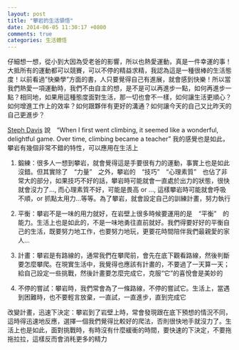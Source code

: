 ```yaml
---
layout: post
title: "攀岩的生活領悟"
date: 2014-06-05 11:30:17 +0800
comments: true
categories: 生活體悟
---
```


仔細想一想，從小到大因為受老爸的影響，所以也熱愛運動，真是一件幸運的事！大抵所有的運動都可以競賽，可以不停的精益求精，我認為這是一種很棒的生活態度！以前看過”快樂學”方面的書，人只要覺得自己有進展，就會感到快樂！所以當我們熱愛一項運動時，我們不由自主的想，是不是可以再進步一點，如何再進步一點？相同地，如果用這種態度面對生活，那一切也會不一樣，如何讓生活更順心？如何增進工作上的效率？如何跟夥伴有更好的溝通？如何讓今天的自己又比昨天的自己更進步？

[Steph Davis](http://en.wikipedia.org/wiki/Steph_Davis) 說　“When I first went climbing, it seemed like a wonderful, delightful game. Over time, climbing became a teacher” 我的感覺也是如此，攀岩有幾個非常不錯的特性，可以應用在生活上

1. 鍛練：很多人一想到攀岩，就會覺得這是手要很有力的運動，事實上也是如此沒錯。但其實除了　“力量”　之外，攀岩的　“技巧”　“心理素質”　也佔了非常大的部分，如果技巧不好的話，攀岩時可能就會一直處於出力的狀態，很快就會沒力了…, 而心理素質不好，可能是畏高 or …, 這樣攀岩時可能就會呼吸不順，or 抓點太用力…等等。為了攀岩，就會設定自己的訓練計畫，努力執行

2. 平衡：攀岩不是一味的用力就好，在岩壁上很多時候要運用的是　“平衡”　的能力。生活上也是如此的，不是一味地勇往直前就好。我們得要好好的平衡自己的生活，既要努力地工作，也要努力地玩，更要花時間陪伴我們最親愛的家人…

3. 計畫：攀岩是有路線的，通常我們在攀爬前，會先在底下觀看路線，然後判斷要怎麼攀爬。在現實生活中，我覺得也應該有計畫的，不要過了一天算一天；給自己設定一些挑戰，然後計畫要怎麼完成它，克服“它”的喜悅會是美妙的

4. 不停的嘗試：攀岩時，我們常會為了一條路線，不停的嘗試它。生活上，當遇到困難時，也不要輕言放棄，一直試，一直進步，直到完成它

改變計畫，迅速下決定：攀岩到了岩壁上時，常會發現跟在底下預想的情況不同，這時得迅速地反應，選擇一個我們覺得比較好的爬法，否則很快地手就沒力了。生活上也是如此，面對挑戰時，有時沒有什麼緩衝的時間，要快速的下決定，不要拖拖拉拉，這樣反而會消秏更多的精力